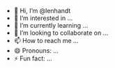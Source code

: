 - 👋 Hi, I’m @lenhandt
- 👀 I’m interested in ...
- 🌱 I’m currently learning ...
- 💞️ I’m looking to collaborate on ...
- 📫 How to reach me ...
- 😄 Pronouns: ...
- ⚡ Fun fact: ...

<!---
lenhandt/lenhandt is a ✨ special ✨ repository because its `README.md` (this file) appears on your GitHub profile.
You can click the Preview link to take a look at your changes.
--->
